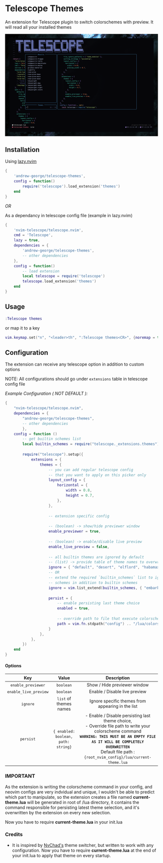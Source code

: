 # Telescope Themes

An extension for Telescope plugin to switch colorschemes with preview. It will read all your installed themes

![demo](assets/demo.png)

## Installation

Using [lazy.nvim](https://github.com/folke/lazy.nvim)

```lua
{
    'andrew-george/telescope-themes',
    config = function()
        require('telescope').load_extension('themes')
    end
}
```

_OR_

As a dependancy in telescope config file (example in lazy.nvim)

```lua
{
    'nvim-telescope/telescope.nvim',
    cmd = 'Telescope',
    lazy = true,
    dependencies = {
        'andrew-george/telescope-themes',
        -- other dependencies
    },
    config = function()
        -- load extension
        local telescope = require('telescope')
        telescope.load_extension('themes')
    end
}
```

## Usage

```lua
:Telescope themes
```

or map it to a key

```lua
vim.keymap.set("n", "<leader>th", ":Telescope themes<CR>", {noremap = true, silent = true, desc = "Theme Switcher"})
```

## Configuration

The extension can receive any telescope option in addition to custom options

NOTE: All configurations should go under `extensions` table in telescope config file

_Example Configuration ( NOT DEFAULT ):_

```lua
{
    "nvim-telescope/telescope.nvim",
    dependencies = {
        "andrew-george/telescope-themes",
        -- other dependencies
        },
    config = function ()
        -- get builtin schemes list
        local builtin_schemes = require("telescope._extensions.themes").builtin_schemes

        require("telescope").setup({
            extensions = {
                themes = {
                    -- you can add regular telescope config
                    -- that you want to apply on this picker only
                    layout_config = {
                        horizontal = {
                            width = 0.8,
                            height = 0.7,
                        },
                    },

                    -- extension specific config

                    -- (boolean) -> show/hide previewer window
                    enable_previewer = true,

                    -- (boolean) -> enable/disable live preview
                    enable_live_preview = false,

                    -- all builtin themes are ignored by default
                    -- (list) -> provide table of theme names to overwrite builtins list
                    ignore = { "default", "desert", "elflord", "habamax" },
                    -- OR
                    -- extend the required `builtin_schemes` list to ignore other
                    -- schemes in addition to builtin schemes
                    ignore = vim.list_extend(builtin_schemes, { "embark" }),

                    persist = {
                        -- enable persisting last theme choice
                        enabled = true,

                        -- override path to file that execute colorscheme command
                        path = vim.fn.stdpath("config") .. "/lua/colorscheme.lua"
                    }
                },
            },
        })
    end
}
```

#### Options

|          Key          |                Value                |                                                                                                                            Description                                                                                                                             |
| :-------------------: | :---------------------------------: | :----------------------------------------------------------------------------------------------------------------------------------------------------------------------------------------------------------------------------------------------------------------: |
|  `enable_previewer`   |              `boolean`              |                                                                                                                    Show / Hide previewer window                                                                                                                    |
| `enable_live_preview` |              `boolean`              |                                                                                                                   Enable / Disable live preview                                                                                                                    |
|       `ignore`        |       `list` of themes names        |                                                                                                         Ignore specific themes from appearing in the list                                                                                                          |
|       `persist`       | `{ enabled: boolean, path: string}` | - Enable / Disable persisting last theme choice,<br> - Override file path to write your colorscheme command <br> **`WARNING: THIS MUST BE AN EMPTY FILE AS IT WILL BE COMPLETELY OVERWRITTEN`** <br>Default file path : `{root_nvim_config}/lua/current-theme.lua` |

### IMPORTANT

As the extension is writing the colorscheme command in your config, and neovim configs are very indvidual and unique, I wouldn't be able to predict which part to manipulate,
so the extension creates a file named **current-theme.lua** will be generated in root of /lua directory, it contains the command responsible for persisting latest theme selection, and it's overwritten by the extension on every new selection.

Now you have to require **current-theme.lua** in your init.lua

### Credits

- It is inspired by [NvChad's](https://github.com/NvChad/NvChad) theme switcher, but written to work with any configuration.
  Now you have to require **current-theme.lua** at the end of your init.lua to apply that theme on every startup.
